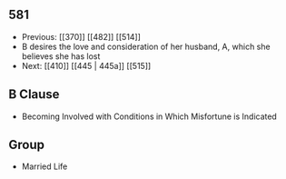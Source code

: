 ## 581
- Previous: [[370]] [[482]] [[514]] 
- B desires the love and consideration of her husband, A, which she believes she has lost
- Next: [[410]] [[445 | 445a]] [[515]] 

## B Clause
- Becoming Involved with Conditions in Which Misfortune is Indicated

## Group
- Married Life

